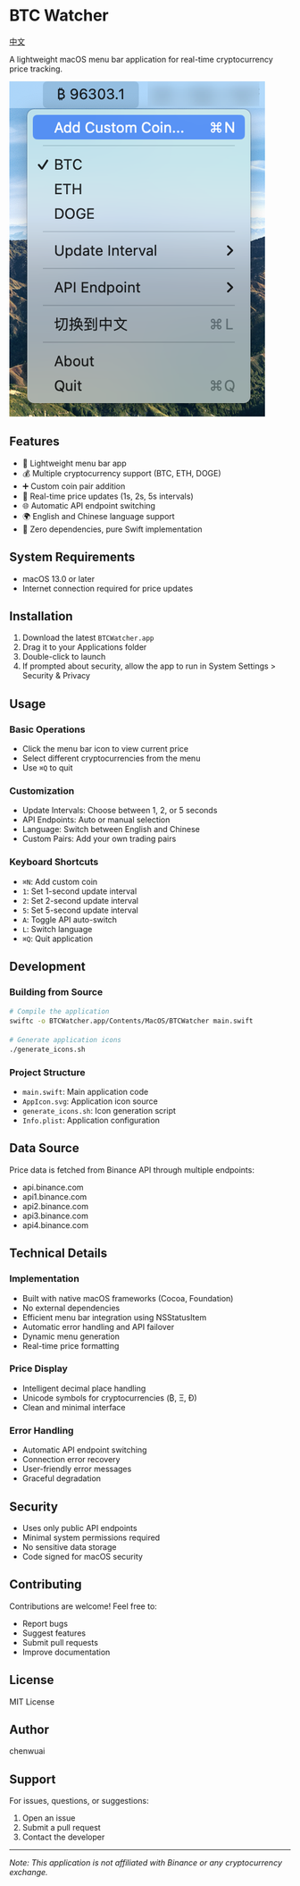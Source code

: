 # BTC Watcher

[中文](README_CN.md)

A lightweight macOS menu bar application for real-time cryptocurrency price tracking.

![Screenshot](screenshot.png)

## Features

- 🚀 Lightweight menu bar app
- 💰 Multiple cryptocurrency support (BTC, ETH, DOGE)
- ➕ Custom coin pair addition
- 🔄 Real-time price updates (1s, 2s, 5s intervals)
- 🌐 Automatic API endpoint switching
- 🌍 English and Chinese language support
- 🎯 Zero dependencies, pure Swift implementation

## System Requirements

- macOS 13.0 or later
- Internet connection required for price updates

## Installation

1. Download the latest `BTCWatcher.app`
2. Drag it to your Applications folder
3. Double-click to launch
4. If prompted about security, allow the app to run in System Settings > Security & Privacy

## Usage

### Basic Operations
- Click the menu bar icon to view current price
- Select different cryptocurrencies from the menu
- Use `⌘Q` to quit

### Customization
- Update Intervals: Choose between 1, 2, or 5 seconds
- API Endpoints: Auto or manual selection
- Language: Switch between English and Chinese
- Custom Pairs: Add your own trading pairs

### Keyboard Shortcuts
- `⌘N`: Add custom coin
- `1`: Set 1-second update interval
- `2`: Set 2-second update interval
- `5`: Set 5-second update interval
- `A`: Toggle API auto-switch
- `L`: Switch language
- `⌘Q`: Quit application

## Development

### Building from Source
```bash
# Compile the application
swiftc -o BTCWatcher.app/Contents/MacOS/BTCWatcher main.swift

# Generate application icons
./generate_icons.sh
```

### Project Structure
- `main.swift`: Main application code
- `AppIcon.svg`: Application icon source
- `generate_icons.sh`: Icon generation script
- `Info.plist`: Application configuration

## Data Source

Price data is fetched from Binance API through multiple endpoints:
- api.binance.com
- api1.binance.com
- api2.binance.com
- api3.binance.com
- api4.binance.com

## Technical Details

### Implementation
- Built with native macOS frameworks (Cocoa, Foundation)
- No external dependencies
- Efficient menu bar integration using NSStatusItem
- Automatic error handling and API failover
- Dynamic menu generation
- Real-time price formatting

### Price Display
- Intelligent decimal place handling
- Unicode symbols for cryptocurrencies (₿, Ξ, Ð)
- Clean and minimal interface

### Error Handling
- Automatic API endpoint switching
- Connection error recovery
- User-friendly error messages
- Graceful degradation

## Security

- Uses only public API endpoints
- Minimal system permissions required
- No sensitive data storage
- Code signed for macOS security

## Contributing

Contributions are welcome! Feel free to:
- Report bugs
- Suggest features
- Submit pull requests
- Improve documentation

## License

MIT License

## Author

chenwuai

## Support

For issues, questions, or suggestions:
1. Open an issue
2. Submit a pull request
3. Contact the developer

---

*Note: This application is not affiliated with Binance or any cryptocurrency exchange.*
